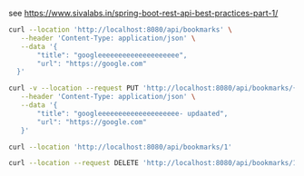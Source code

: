 see  https://www.sivalabs.in/spring-boot-rest-api-best-practices-part-1/

```sh
curl --location 'http://localhost:8080/api/bookmarks' \
   --header 'Content-Type: application/json' \
   --data '{
       "title": "googleeeeeeeeeeeeeeeeeeee",
       "url": "https://google.com"
  }'
```


```sh
curl -v --location --request PUT 'http://localhost:8080/api/bookmarks/{id}' \
   --header 'Content-Type: application/json' \
   --data '{
       "title": "googleeeeeeeeeeeeeeeeeeee- updaated",
       "url": "https://google.com"
   }'
```

```sh
curl --location 'http://localhost:8080/api/bookmarks/1'
```

```sh
curl --location --request DELETE 'http://localhost:8080/api/bookmarks/1'
```